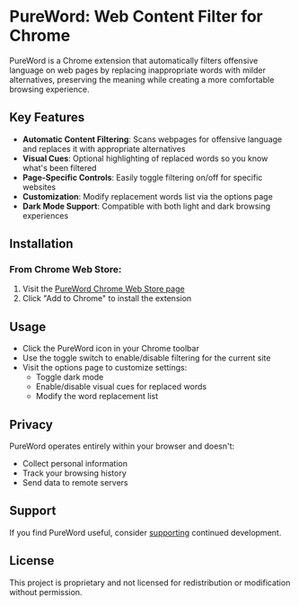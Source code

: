 # PureWord: Web Content Filter for Chrome

PureWord is a Chrome extension that automatically filters offensive language on web pages by replacing inappropriate words with milder alternatives, preserving the meaning while creating a more comfortable browsing experience.

## Key Features

- **Automatic Content Filtering**: Scans webpages for offensive language and replaces it with appropriate alternatives
- **Visual Cues**: Optional highlighting of replaced words so you know what's been filtered
- **Page-Specific Controls**: Easily toggle filtering on/off for specific websites
- **Customization**: Modify replacement words list via the options page
- **Dark Mode Support**: Compatible with both light and dark browsing experiences

## Installation

### From Chrome Web Store:
1. Visit the <a href="https://chromewebstore.google.com/detail/pureword/hmiminkcebjakilaojndngoocckkelec" target="_blank" rel="noopener">PureWord Chrome Web Store page</a>
2. Click "Add to Chrome" to install the extension

## Usage

- Click the PureWord icon in your Chrome toolbar
- Use the toggle switch to enable/disable filtering for the current site
- Visit the options page to customize settings:
  - Toggle dark mode
  - Enable/disable visual cues for replaced words
  - Modify the word replacement list

## Privacy

PureWord operates entirely within your browser and doesn't:
- Collect personal information
- Track your browsing history
- Send data to remote servers

## Support

If you find PureWord useful, consider <a href="https://www.paypal.com/donate/?hosted_button_id=N75RNKG8WRQSL" target="_blank" rel="noopener">supporting</a> continued development.

## License

This project is proprietary and not licensed for redistribution or modification without permission.
